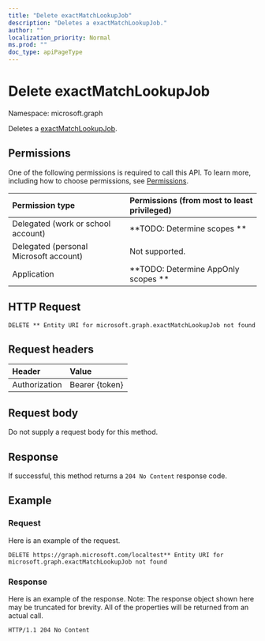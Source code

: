 ```yaml
---
title: "Delete exactMatchLookupJob"
description: "Deletes a exactMatchLookupJob."
author: ""
localization_priority: Normal
ms.prod: ""
doc_type: apiPageType
---
```


# Delete exactMatchLookupJob

Namespace: microsoft.graph

Deletes a [exactMatchLookupJob](../resources/exactmatchlookupjob.md).

## Permissions
One of the following permissions is required to call this API. To learn more, including how to choose permissions, see [Permissions](/concepts/permissions-reference.md).

|Permission type|Permissions (from most to least privileged)|
|:---|:---|
|Delegated (work or school account)|**TODO: Determine scopes **|
|Delegated (personal Microsoft account)|Not supported.|
|Application|**TODO: Determine AppOnly scopes **|

## HTTP Request
<!-- {
  "blockType": "ignored"
}
-->
``` http
DELETE ** Entity URI for microsoft.graph.exactMatchLookupJob not found
```

## Request headers
|Header|Value|
|:---|:---|
|Authorization|Bearer {token}|

## Request body
Do not supply a request body for this method.

## Response
If successful, this method returns a `204 No Content` response code.

## Example

### Request
Here is an example of the request.
<!-- {
  "blockType": "request",
  "name": "delete_exactmatchlookupjob"
}
-->
``` http
DELETE https://graph.microsoft.com/localtest** Entity URI for microsoft.graph.exactMatchLookupJob not found
```

### Response
Here is an example of the response. Note: The response object shown here may be truncated for brevity. All of the properties will be returned from an actual call.
<!-- {
  "blockType": "response",
  "truncated": true
}
-->
``` http
HTTP/1.1 204 No Content
```

